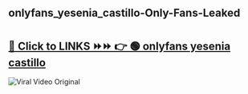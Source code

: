 
 ## onlyfans_yesenia_castillo-Only-Fans-Leaked

# <h2><a href="https://clipsfans.com/onlyfans_yesenia_castillo&ref=git">🔗 Click to LINKS ⏩⏩ 👉 🟢 onlyfans yesenia castillo </a></h2>

<a href="https://clipsfans.com/onlyfans_yesenia_castillo&ref=git" rel="nofollow" data-target="animated-image.originalLink"><img src="https://i.ibb.co.com/xMMVF88/686577567.gif" alt="Viral Video Original" style="max-width: 100%; display: inline-block;" data-target="animated-image.originalImage"></a>
